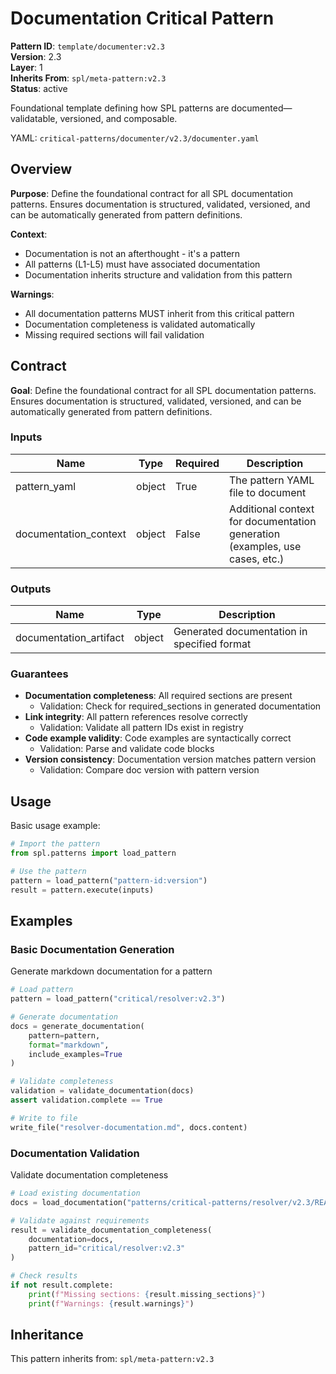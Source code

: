 # Documentation Critical Pattern

**Pattern ID**: `template/documenter:v2.3`  
**Version**: 2.3  
**Layer**: 1  
**Inherits From**: `spl/meta-pattern:v2.3`  
**Status**: active

Foundational template defining how SPL patterns are documented—validatable, versioned, and composable.

YAML: `critical-patterns/documenter/v2.3/documenter.yaml`


## Overview

**Purpose**: Define the foundational contract for all SPL documentation patterns. Ensures documentation is structured, validated, versioned, and can be automatically generated from pattern definitions.

**Context**: 
- Documentation is not an afterthought - it's a pattern
- All patterns (L1-L5) must have associated documentation
- Documentation inherits structure and validation from this pattern

**Warnings**:
- All documentation patterns MUST inherit from this critical pattern
- Documentation completeness is validated automatically
- Missing required sections will fail validation


## Contract

**Goal**: Define the foundational contract for all SPL documentation patterns. Ensures documentation is structured, validated, versioned, and can be automatically generated from pattern definitions.

### Inputs

| Name | Type | Required | Description |
| --- | --- | --- | --- |
| pattern_yaml | object | True | The pattern YAML file to document |
| documentation_context | object | False | Additional context for documentation generation (examples, use cases, etc.) |

### Outputs

| Name | Type | Description |
| --- | --- | --- |
| documentation_artifact | object | Generated documentation in specified format |

### Guarantees

- **Documentation completeness**: All required sections are present
  - Validation: Check for required_sections in generated documentation
- **Link integrity**: All pattern references resolve correctly
  - Validation: Validate all pattern IDs exist in registry
- **Code example validity**: Code examples are syntactically correct
  - Validation: Parse and validate code blocks
- **Version consistency**: Documentation version matches pattern version
  - Validation: Compare doc version with pattern version


## Usage

Basic usage example:

```python
# Import the pattern
from spl.patterns import load_pattern

# Use the pattern
pattern = load_pattern("pattern-id:version")
result = pattern.execute(inputs)
```


## Examples

### Basic Documentation Generation

Generate markdown documentation for a pattern

```python
# Load pattern
pattern = load_pattern("critical/resolver:v2.3")

# Generate documentation
docs = generate_documentation(
    pattern=pattern,
    format="markdown",
    include_examples=True
)

# Validate completeness
validation = validate_documentation(docs)
assert validation.complete == True

# Write to file
write_file("resolver-documentation.md", docs.content)

```

### Documentation Validation

Validate documentation completeness

```python
# Load existing documentation
docs = load_documentation("patterns/critical-patterns/resolver/v2.3/README.md")

# Validate against requirements
result = validate_documentation_completeness(
    documentation=docs,
    pattern_id="critical/resolver:v2.3"
)

# Check results
if not result.complete:
    print(f"Missing sections: {result.missing_sections}")
    print(f"Warnings: {result.warnings}")

```



## Inheritance

This pattern inherits from: `spl/meta-pattern:v2.3`
